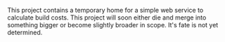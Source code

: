This project contains a temporary home for a simple web service to calculate build costs.  This project will soon either die and merge into something bigger
or become slightly broader in scope.  It's fate is not yet determined.